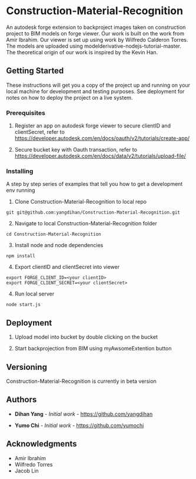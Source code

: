 # Construction-Material-Recognition

An autodesk forge extension to backproject images taken on construction project to BIM models on forge viewer. Our work is built on the work from Amir Ibrahim. Our viewer is set up using work by Wilfredo Calderon Torres. The models are uploaded using modelderivative-nodejs-tutorial-master. The theoretical origin of our work is inspired by the Kevin Han.

## Getting Started

These instructions will get you a copy of the project up and running on your local machine for development and testing purposes. See deployment for notes on how to deploy the project on a live system.

### Prerequisites

1) Register an app on autodesk forge viewer to secure clientID and clientSecret, refer to https://developer.autodesk.com/en/docs/oauth/v2/tutorials/create-app/

2) Secure bucket key with Oauth transaction, refer to <br />
https://developer.autodesk.com/en/docs/data/v2/tutorials/upload-file/

### Installing

A step by step series of examples that tell you how to get a development env running

1) Clone Construction-Material-Recognition to local repo 
```
git git@github.com:yangdihan/Construction-Material-Recognition.git
```

2) Navigate to local Construction-Material-Recognition folder
```
cd Construction-Material-Recognition
```

3) Install node and node dependencies
```
npm install
```
4) Export clientID and clientSecret into viewer
```
export FORGE_CLIENT_ID=<your clientID>
export FORGE_CLIENT_SECRET=<your clientSecret>
```

4) Run local server 
```
node start.js
```

## Deployment

1) Upload model into bucket by double clicking on the bucket

2) Start backprojection from BIM using myAwsomeExtention button 


## Versioning

Construction-Material-Recognition is currently in beta version


## Authors

* **Dihan Yang** - *Initial work* - https://github.com/yangdihan

* **Yumo Chi** - *Initial work* - https://github.com/yumochi

## Acknowledgments

* Amir Ibrahim
* Wilfredo Torres
* Jacob Lin
